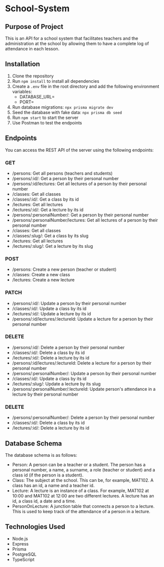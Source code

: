 # School-System

## Purpose of Project

This is an API for a school system that facilitates teachers and the administration at the school by allowing them to have a complete log of attendance in each lesson.

## Installation

1. Clone the repository
2. Run `npm install` to install all dependencies
3. Create a `.env` file in the root directory and add the following environment variables:
   - DATABASE_URL=
   - PORT=
4. Run database migrations: `npx prisma migrate dev`
5. Seed the database with fake data: `npx prisma db seed`
6. Run `npm start` to start the server
7. Use Postman to test the endpoints

## Endpoints
You can access the REST API of the server using the following endpoints:
### GET
- /persons: Get all persons (teachers and students)
- /persons/:id/: Get a person by their personal number
- /persons/:id/lectures: Get all lectures of a person by their personal number
- /classes: Get all classes
- /classes/:id/: Get a class by its id
- /lectures: Get all lectures
- /lectures/:id/: Get a lecture by its id
- /persons/:personalNumber/: Get a person by their personal number
- /persons/:personalNumber/lectures: Get all lectures of a person by their personal number
- /classes: Get all classes
- /classes/:slug/: Get a class by its slug
- /lectures: Get all lectures
- /lectures/:slug/: Get a lecture by its slug

### POST
- /persons: Create a new person (teacher or student)
- /classes: Create a new class
- /lectures: Create a new lecture

### PATCH
- /persons/:id/: Update a person by their personal number
- /classes/:id/: Update a class by its id
- /lectures/:id/: Update a lecture by its id
- /persons/:id/lectures/:lectureId: Update a lecture for a person by their personal number

### DELETE
- /persons/:id/: Delete a person by their personal number
- /classes/:id/: Delete a class by its id
- /lectures/:id/: Delete a lecture by its id
- /persons/:id/lectures/:lectureId: Delete a lecture for a person by their personal number
- /persons/:personalNumber/: Update a person by their personal number
- /classes/:id/: Update a class by its id
- /lectures/:slug/: Update a lecture by its slug
- /persons/:personalNumber/:lectureId: Update person's attendance in a lecture by their personal number

### DELETE
- /persons/:personalNumber/: Delete a person by their personal number
- /classes/:id/: Delete a class by its id
- /lectures/:id/: Delete a lecture by its id

## Database Schema
The database schema is as follows:
- Person: A person can be a teacher or a student. The person has a personal number, a name, a surname, a role (teacher or student) and a class id (if the person is a student).
- Class: The subject at the school. This can be, for example, MAT102. A class has an id, a name and a teacher id.
- Lecture: A lecture is an instance of a class. For example, MAT102 at 10:00 and MAT102 at 12:00 are two different lectures. A lecture has an id, a class id, a date and a time.
- PersonOnLecture: A junction table that connects a person to a lecture. This is used to keep track of the attendance of a person in a lecture.

## Technologies Used

- Node.js
- Express
- Prisma
- PostgreSQL
- TypeScript